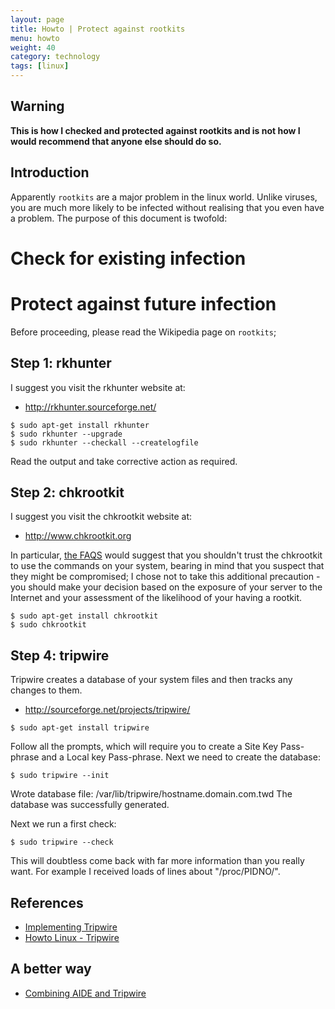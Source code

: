 ```yaml
---
layout: page
title: Howto | Protect against rootkits
menu: howto
weight: 40
category: technology
tags: [linux]
---
```


## Warning

**This is how I checked and protected against rootkits and is not how I would recommend that anyone else should do so.**

## Introduction

Apparently `rootkits` are a major problem in the linux world.  Unlike viruses, you are much more likely to be infected without realising that you even have a problem.  The purpose of this document is twofold:

   # Check for existing infection
   # Protect against future infection

Before proceeding, please read the Wikipedia page on `rootkits`;

## Step 1: rkhunter

I suggest you visit the rkhunter website at:

   * http://rkhunter.sourceforge.net/

    $ sudo apt-get install rkhunter
    $ sudo rkhunter --upgrade
    $ sudo rkhunter --checkall --createlogfile

Read the output and take corrective action as required.

## Step 2: chkrootkit

I suggest you visit the chkrootkit website at:

   * http://www.chkrootkit.org

In particular, [the FAQS](http://www.chkrootkit.org/faq/#9) would suggest that you shouldn't trust the chkrootkit to use the commands on your system, bearing in mind that you suspect that they might be compromised; I chose not to take this additional precaution - you should make your decision based on the exposure of your server to the Internet and your assessment of the likelihood of your having a rootkit.

    $ sudo apt-get install chkrootkit
    $ sudo chkrootkit

## Step 4: tripwire

Tripwire creates a database of your system files and then tracks any changes to them.

   * http://sourceforge.net/projects/tripwire/

    $ sudo apt-get install tripwire

Follow all the prompts, which will require you to create a Site Key Pass-phrase and a Local key Pass-phrase.  Next we need to create the database:

    $ sudo tripwire --init
Wrote database file: /var/lib/tripwire/hostname.domain.com.twd
The database was successfully generated.

Next we run a first check:

    $ sudo tripwire --check

This will doubtless come back with far more information than you really want.  For example I received loads of lines about "/proc/PIDNO/".

## References

   * [Implementing Tripwire](http://sourceforge.net/docman/display_doc.php?docid=2078&group_id=3130)
   * [Howto Linux - Tripwire](http://www.alwanza.com/howto/linux/tripwire.html)

## A better way

   * [Combining AIDE and Tripwire](http://linuxgazette.net/issue98/moen.html)

